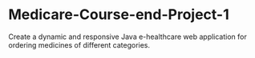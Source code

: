 # Medicare-Course-end-Project-1
Create a dynamic and responsive Java e-healthcare web application for ordering medicines of different categories.
